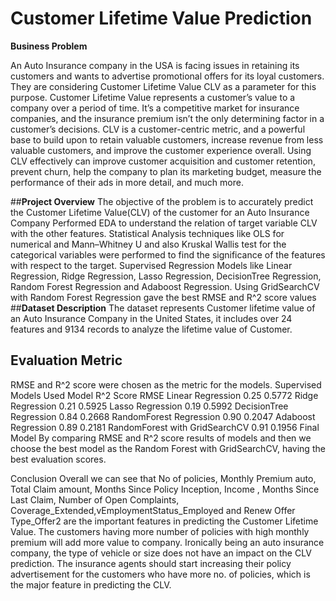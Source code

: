 # **Customer Lifetime Value Prediction**
**Business Problem**

An Auto Insurance company in the USA is facing issues in retaining its customers and wants to advertise promotional offers for its loyal customers. They are considering Customer Lifetime Value CLV as a parameter for this purpose. Customer Lifetime Value represents a customer’s value to a company over a period of time. It’s a competitive market for insurance companies, and the insurance premium isn’t the only determining factor in a customer’s decisions. CLV is a customer-centric metric, and a powerful base to build upon to retain valuable customers, increase revenue from less valuable customers, and improve the customer experience overall. Using CLV effectively can improve customer acquisition and customer retention, prevent churn, help the company to plan its marketing budget, measure the performance of their ads in more detail, and much more.

##**Project Overview**
The objective of the problem is to accurately predict the Customer Lifetime Value(CLV) of the customer for an Auto Insurance Company
Performed EDA to understand the relation of target variable CLV with the other features.
Statistical Analysis techniques like OLS for numerical and Mann–Whitney U and also Kruskal Wallis test for the categorical variables were performed to find the significance of the features with respect to the target.
Supervised Regression Models like Linear Regression, Ridge Regression, Lasso Regression, DecisionTree Regression, Random Forest Regression and Adaboost Regression.
Using GridSearchCV with Random Forest Regression gave the best RMSE and R^2 score values
##**Dataset Description**
The dataset represents Customer lifetime value of an Auto Insurance Company in the United States, it includes over 24 features and 9134 records to analyze the lifetime value of Customer.



## **Evaluation Metric**
RMSE and R^2 score were chosen as the metric for the models.
Supervised Models Used
Model	R^2 Score	RMSE
Linear Regression	0.25	0.5772
Ridge Regression	0.21	0.5925
Lasso Regression	0.19	0.5992
DecisionTree Regression	0.84	0.2668
RandomForest Regression	0.90	0.2047
Adaboost Regression	0.89	0.2181
RandomForest with GridSearchCV	0.91	0.1956
Final Model
By comparing RMSE and R^2 score results of models and then we choose the best model as the Random Forest with GridSearchCV, having the best evaluation scores.

Conclusion
Overall we can see that No of policies, Monthly Premium auto, Total Claim amount, Months Since Policy Inception, Income , Months Since Last Claim, Number of Open Complaints, Coverage_Extended,vEmploymentStatus_Employed and Renew Offer Type_Offer2 are the important features in predicting the Customer Lifetime Value.
The customers having more number of policies with high monthly premium will add more value to company.
Ironically being an auto insurance company, the type of vehicle or size does not have an impact on the CLV prediction.
The insurance agents should start increasing their policy advertisement for the customers who have more no. of policies, which is the major feature in predicting the CLV.
